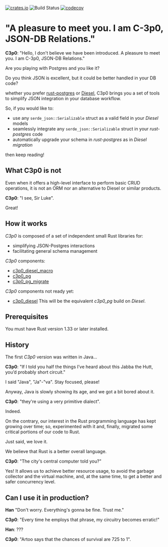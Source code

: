 [![crates.io](https://img.shields.io/crates/v/c3p0.svg)](https://crates.io/crates/c3p0)
![Build Status](https://github.com/ufoscout/c3p0/actions/workflows/build_and_test.yml/badge.svg)
[![codecov](https://codecov.io/gh/ufoscout/c3p0/branch/master/graph/badge.svg)](https://codecov.io/gh/ufoscout/c3p0)

# "A pleasure to meet you. I am C-3p0, JSON-DB Relations."


__C3p0__: "Hello, I don't believe we have been introduced.
     A pleasure to meet you. I am C-3p0, JSON-DB Relations."

Are you playing with Postgres and you like it? 

Do you think JSON is excellent, but it could be better handled in your DB code?

whether you prefer [rust-postgres](https://github.com/sfackler/rust-postgres) or 
[Diesel](https://github.com/diesel-rs/diesel), 
C3p0 brings you a set of tools to simplify JSON integration in your database workflow.

So, if you would like to:

- use any `serde_json::Serializable` struct as a valid field in your _Diesel_ models
- seamlessly integrate any `serde_json::Serializable` struct in your _rust-postgres_ code 
- automatically upgrade your schema in _rust-postgres_ as in _Diesel migration_  

then keep reading!

## What C3p0 is not

Even when it offers a high-level interface to perform basic CRUD operations,
it is not an ORM nor an alternative to Diesel or similar products.

__C3p0__: "I see, Sir Luke".

Great!


## How it works 

_C3p0_ is composed of a set of independent small Rust libraries for:
 - simplifying JSON-Postgres interactions
 - facilitating general schema management

_C3p0_ components:
- [c3p0_diesel_macro](c3p0_diesel_macro/README.md)
- [c3p0_pg](c3p0_pg/README.md)
- [c3p0_pg_migrate](c3p0_pg_migrate/README.md)

_C3p0_ components not ready yet:
- [c3p0_diesel](c3p0_diesel/README.md) This will be the
equivalent *c3p0_pg* build on _Diesel_. 


## Prerequisites

You must have Rust version 1.33 or later installed.


## History
The first _C3p0_ version was written in Java...

__C3p0__: "If I told you half the things I’ve heard about this Jabba the Hutt, you’d probably short circuit."

I said "Java", "Ja"-"va". Stay focused, please!

Anyway, Java is slowly showing its age, and we got a bit bored about it.

__C3p0__: "they're using a very primitive dialect".

Indeed.

On the contrary, our interest in the Rust programming language has kept growing over time;
so, experimented with it and, finally, migrated some critical portions of our code to Rust.

Just said, we love it.

We believe that Rust is a better overall language.

__C3p0__: "The city's central computer told you?"
 
Yes! It allows us
to achieve better resource usage,
to avoid the garbage collector and the virtual machine,
and, at the same time, to get a better and safer concurrency level.


## Can I use it in production?
__Han__ "Don't worry. Everything's gonna be fine. Trust me."

__C3p0__: "Every time he employs that phrase, my circuitry becomes erratic!"

__Han__: ???

__C3p0__: "Artoo says that the chances of survival are 725 to 1".
